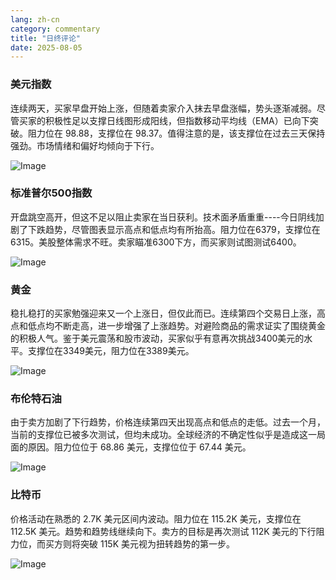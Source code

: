 ```yaml
---
lang: zh-cn
category: commentary
title: "日终评论"
date: 2025-08-05
---
```


### 美元指数

连续两天，买家早盘开始上涨，但随着卖家介入抹去早盘涨幅，势头逐渐减弱。尽管买家的积极性足以支撑日线图形成阳线，但指数移动平均线（EMA）已向下突破。阻力位在 98.88，支撑位在 98.37。值得注意的是，该支撑位在过去三天保持强劲。市场情绪和偏好均倾向于下行。

![Image](https://markleighedu.github.io/img/Aug-2025/05-Aug-2025/usdindex.jpg)

### 标准普尔500指数

开盘跳空高开，但这不足以阻止卖家在当日获利。技术面矛盾重重----今日阴线加剧了下跌趋势，尽管图表显示高点和低点均有所抬高。阻力位在6379，支撑位在6315。美股整体需求不旺。卖家瞄准6300下方，而买家则试图测试6400。

![Image](https://markleighedu.github.io/img/Aug-2025/05-Aug-2025/sp500.jpg)

### 黄金

稳扎稳打的买家勉强迎来又一个上涨日，但仅此而已。连续第四个交易日上涨，高点和低点均不断走高，进一步增强了上涨趋势。对避险商品的需求证实了围绕黄金的积极人气。鉴于美元震荡和股市波动，买家似乎有意再次挑战3400美元的水平。支撑位在3349美元，阻力位在3389美元。

![Image](https://markleighedu.github.io/img/Aug-2025/05-Aug-2025/gold.jpg)

### 布伦特石油

由于卖方加剧了下行趋势，价格连续第四天出现高点和低点的走低。过去一个月，当前的支撑位已被多次测试，但均未成功。全球经济的不确定性似乎是造成这一局面的原因。阻力位位于 68.86 美元，支撑位位于 67.44 美元。

![Image](https://markleighedu.github.io/img/Aug-2025/05-Aug-2025/brentoil.jpg)

### 比特币

价格活动在熟悉的 2.7K 美元区间内波动。阻力位在 115.2K 美元，支撑位在 112.5K 美元。趋势和趋势线继续向下。卖方的目标是再次测试 112K 美元的下行阻力位，而买方则将突破 115K 美元视为扭转趋势的第一步。

![Image](https://markleighedu.github.io/img/Aug-2025/05-Aug-2025/bitcoin.jpg)

